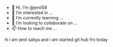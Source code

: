 - 👋 Hi, I’m @jenil59
- 👀 I’m interested in ...
- 🌱 I’m currently learning ...
- 💞️ I’m looking to collaborate on ...
- 📫 How to reach me ...

<!---
jenil59/jenil59 is a ✨ special ✨ repository because its `README.md` (this file) appears on your GitHub profile.
You can click the Preview link to take a look at your changes.
--->


hi i am jenil saliya and i am started git hub fro today

